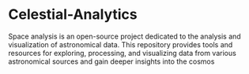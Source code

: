 # Celestial-Analytics
Space analysis is an open-source project dedicated to the analysis and visualization of astronomical data. This repository provides tools and resources for exploring, processing, and visualizing data from various astronomical sources and gain deeper insights into the cosmos
